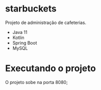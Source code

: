 # starbuckets

Projeto de administração de cafeterias.

- Java 11 
- Kotlin
- Spring Boot
- MySQL

# Executando o projeto

O projeto sobe na porta 8080;
